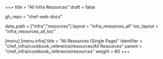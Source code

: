 +++
title = "All Infra Resources"
draft = false

gh_repo = "chef-web-docs"

data_path = ["infra","resources"]
layout = "infra_resources_all"
toc_layout = "infra_resources_all_toc"

[menu]
  [menu.infra]
    title = "All Resources (Single Page)"
    identifier = "chef_infra/cookbook_reference/resources/All Resources"
    parent = "chef_infra/cookbook_reference/resources"
    weight = 60
+++

<!-- The contents of this page are automatically generated from YAML files in the data directory. -->
<!-- To suggest a change, submit a pull request to the https://github.com/chef/chef repository. -->
